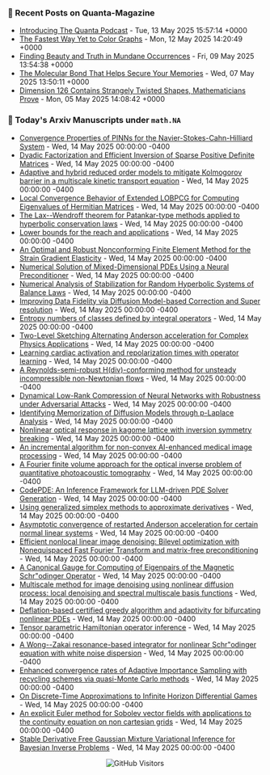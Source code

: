 ### 📝 Recent Posts on Quanta-Magazine
<!-- quanta starts -->
* <a href="https://www.quantamagazine.org/introducing-the-quanta-podcast-20250513/">Introducing The Quanta Podcast</a> - Tue, 13 May 2025 15:57:14 +0000
* <a href="https://www.quantamagazine.org/the-fastest-way-yet-to-color-graphs-20250512/">The Fastest Way Yet to Color Graphs</a> - Mon, 12 May 2025 14:20:49 +0000
* <a href="https://www.quantamagazine.org/finding-beauty-and-truth-in-mundane-occurrences-20250509/">Finding Beauty and Truth in Mundane Occurrences</a> - Fri, 09 May 2025 13:54:38 +0000
* <a href="https://www.quantamagazine.org/the-molecular-bond-that-helps-secure-your-memories-20250507/">The Molecular Bond That Helps Secure Your Memories</a> - Wed, 07 May 2025 13:50:11 +0000
* <a href="https://www.quantamagazine.org/dimension-126-contains-strangely-twisted-shapes-mathematicians-prove-20250505/">Dimension 126 Contains Strangely Twisted Shapes, Mathematicians Prove</a> - Mon, 05 May 2025 14:08:42 +0000
<!-- quanta ends -->


### 📝 Today's Arxiv Manuscripts under ``math.NA``
<!-- arxiv-math-na starts -->
* <a href="https://arxiv.org/abs/2505.07964">Convergence Properties of PINNs for the Navier-Stokes-Cahn-Hilliard System</a> - Wed, 14 May 2025 00:00:00 -0400
* <a href="https://arxiv.org/abs/2505.08144">Dyadic Factorization and Efficient Inversion of Sparse Positive Definite Matrices</a> - Wed, 14 May 2025 00:00:00 -0400
* <a href="https://arxiv.org/abs/2505.08214">Adaptive and hybrid reduced order models to mitigate Kolmogorov barrier in a multiscale kinetic transport equation</a> - Wed, 14 May 2025 00:00:00 -0400
* <a href="https://arxiv.org/abs/2505.08218">Local Convergence Behavior of Extended LOBPCG for Computing Eigenvalues of Hermitian Matrices</a> - Wed, 14 May 2025 00:00:00 -0400
* <a href="https://arxiv.org/abs/2505.08387">The Lax--Wendroff theorem for Patankar-type methods applied to hyperbolic conservation laws</a> - Wed, 14 May 2025 00:00:00 -0400
* <a href="https://arxiv.org/abs/2505.08427">Lower bounds for the reach and applications</a> - Wed, 14 May 2025 00:00:00 -0400
* <a href="https://arxiv.org/abs/2505.08461">An Optimal and Robust Nonconforming Finite Element Method for the Strain Gradient Elasticity</a> - Wed, 14 May 2025 00:00:00 -0400
* <a href="https://arxiv.org/abs/2505.08491">Numerical Solution of Mixed-Dimensional PDEs Using a Neural Preconditioner</a> - Wed, 14 May 2025 00:00:00 -0400
* <a href="https://arxiv.org/abs/2505.08511">Numerical Analysis of Stabilization for Random Hyperbolic Systems of Balance Laws</a> - Wed, 14 May 2025 00:00:00 -0400
* <a href="https://arxiv.org/abs/2505.08526">Improving Data Fidelity via Diffusion Model-based Correction and Super resolution</a> - Wed, 14 May 2025 00:00:00 -0400
* <a href="https://arxiv.org/abs/2505.08572">Entropy numbers of classes defined by integral operators</a> - Wed, 14 May 2025 00:00:00 -0400
* <a href="https://arxiv.org/abs/2505.08587">Two-Level Sketching Alternating Anderson acceleration for Complex Physics Applications</a> - Wed, 14 May 2025 00:00:00 -0400
* <a href="https://arxiv.org/abs/2505.08631">Learning cardiac activation and repolarization times with operator learning</a> - Wed, 14 May 2025 00:00:00 -0400
* <a href="https://arxiv.org/abs/2505.08708">A Reynolds-semi-robust H(div)-conforming method for unsteady incompressible non-Newtonian flows</a> - Wed, 14 May 2025 00:00:00 -0400
* <a href="https://arxiv.org/abs/2505.08022">Dynamical Low-Rank Compression of Neural Networks with Robustness under Adversarial Attacks</a> - Wed, 14 May 2025 00:00:00 -0400
* <a href="https://arxiv.org/abs/2505.08246">Identifying Memorization of Diffusion Models through p-Laplace Analysis</a> - Wed, 14 May 2025 00:00:00 -0400
* <a href="https://arxiv.org/abs/2505.08289">Nonlinear optical response in kagome lattice with inversion symmetry breaking</a> - Wed, 14 May 2025 00:00:00 -0400
* <a href="https://arxiv.org/abs/2505.08324">An incremental algorithm for non-convex AI-enhanced medical image processing</a> - Wed, 14 May 2025 00:00:00 -0400
* <a href="https://arxiv.org/abs/2505.08400">A Fourier finite volume approach for the optical inverse problem of quantitative photoacoustic tomography</a> - Wed, 14 May 2025 00:00:00 -0400
* <a href="https://arxiv.org/abs/2505.08783">CodePDE: An Inference Framework for LLM-driven PDE Solver Generation</a> - Wed, 14 May 2025 00:00:00 -0400
* <a href="https://arxiv.org/abs/2310.16997">Using generalized simplex methods to approximate derivatives</a> - Wed, 14 May 2025 00:00:00 -0400
* <a href="https://arxiv.org/abs/2312.04776">Asymptotic convergence of restarted Anderson acceleration for certain normal linear systems</a> - Wed, 14 May 2025 00:00:00 -0400
* <a href="https://arxiv.org/abs/2407.06834">Efficient nonlocal linear image denoising: Bilevel optimization with Nonequispaced Fast Fourier Transform and matrix-free preconditioning</a> - Wed, 14 May 2025 00:00:00 -0400
* <a href="https://arxiv.org/abs/2409.06023">A Canonical Gauge for Computing of Eigenpairs of the Magnetic Schr"odinger Operator</a> - Wed, 14 May 2025 00:00:00 -0400
* <a href="https://arxiv.org/abs/2409.15952">Multiscale method for image denoising using nonlinear diffusion process: local denoising and spectral multiscale basis functions</a> - Wed, 14 May 2025 00:00:00 -0400
* <a href="https://arxiv.org/abs/2501.12361">Deflation-based certified greedy algorithm and adaptivity for bifurcating nonlinear PDEs</a> - Wed, 14 May 2025 00:00:00 -0400
* <a href="https://arxiv.org/abs/2502.10888">Tensor parametric Hamiltonian operator inference</a> - Wed, 14 May 2025 00:00:00 -0400
* <a href="https://arxiv.org/abs/2503.19346">A Wong--Zakai resonance-based integrator for nonlinear Schr"odinger equation with white noise dispersion</a> - Wed, 14 May 2025 00:00:00 -0400
* <a href="https://arxiv.org/abs/2505.05037">Enhanced convergence rates of Adaptive Importance Sampling with recycling schemes via quasi-Monte Carlo methods</a> - Wed, 14 May 2025 00:00:00 -0400
* <a href="https://arxiv.org/abs/2112.03153">On Discrete-Time Approximations to Infinite Horizon Differential Games</a> - Wed, 14 May 2025 00:00:00 -0400
* <a href="https://arxiv.org/abs/2402.04118">An explicit Euler method for Sobolev vector fields with applications to the continuity equation on non cartesian grids</a> - Wed, 14 May 2025 00:00:00 -0400
* <a href="https://arxiv.org/abs/2501.04259">Stable Derivative Free Gaussian Mixture Variational Inference for Bayesian Inverse Problems</a> - Wed, 14 May 2025 00:00:00 -0400
<!-- arxiv-math-na ends -->

<div align="center">
  
![GitHub Visitors](https://api.visitorbadge.io/api/visitors?path=https%3A%2F%2Fgithub.com%2Flowrank&label=profile%20views&labelColor=%231e1e2e&countColor=%23cba6f7)



</div>

